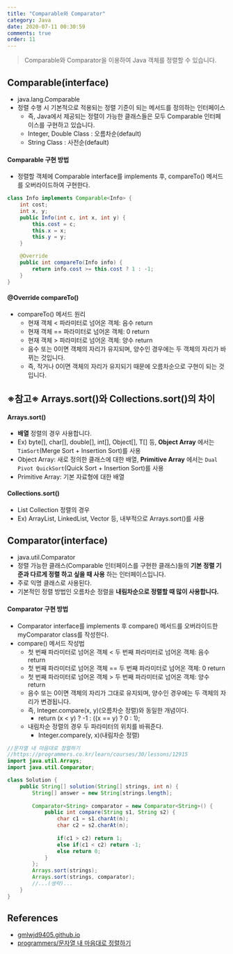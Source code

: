 ```yaml
---
title: "Comparable와 Comparator"
category: Java
date: 2020-07-11 00:30:59
comments: true
order: 11
---
```



> Comparable와 Comparator을 이용하여 Java 객체를 정렬할 수 있습니다.

## Comparable(interface)
* java.lang.Comparable
* 정렬 수행 시 기본적으로 적용되는 정렬 기준이 되는 메서드를 정의하는 인터페이스
  + 즉, Java에서 제공되는 정렬이 가능한 클래스들은 모두 Comparable 인터페이스를 구현하고 있습니다.
  + Integer, Double Class : 오름차순(default)
  + String Class : 사전순(default)

#### Comparable 구현 방법
* 정렬할 객체에 Comparable interface를 implements 후, compareTo() 메서드를 오버라이드하여 구현한다.

```java
class Info implements Comparable<Info> {
    int cost;
    int x, y;
    public Info(int c, int x, int y) {
        this.cost = c;
        this.x = x;
        this.y = y;
    }

    @Override
    public int compareTo(Info info) {
        return info.cost >= this.cost ? 1 : -1;
    }
}
```

#### @Override compareTo()
* compareTo() 메서드 원리
  + 현재 객체 < 파라미터로 넘어온 객체: 음수 return
  + 현재 객체 == 파라미터로 넘어온 객체: 0 return
  + 현재 객체 > 파라미터로 넘어온 객체: 양수 return
  + 음수 또는 0이면 객체의 자리가 유지되며, 양수인 경우에는 두 객체의 자리가 바뀌는 것입니다.
  + 즉, 작거나 0이면 객체의 자리가 유지되기 때문에 오름차순으로 구현이 되는 것입니다.


## ※참고※ Arrays.sort()와 Collections.sort()의 차이
#### Arrays.sort()
* __배열__ 정렬의 경우 사용합니다.
* Ex) byte[], char[], double[], int[], Object[], T[] 등, __Object Array__ 에서는 `TimSort`(Merge Sort + Insertion Sort)를 사용
* Object Array: 새로 정의한 클래스에 대한 배열, __Primitive Array__ 에서는 `Dual Pivot QuickSort`(Quick Sort + Insertion Sort)를 사용
* Primitive Array: 기본 자료형에 대한 배열

#### Collections.sort()
* List Collection 정렬의 경우
* Ex) ArrayList, LinkedList, Vector 등, 내부적으로 Arrays.sort()를 사용

## Comparator(interface)
* java.util.Comparator
* 정렬 가능한 클래스(Comparable 인터페이스를 구현한 클래스)들의 __기본 정렬 기준과 다르게 정렬 하고 싶을 때 사용__ 하는 인터페이스입니다.
* 주로 익명 클래스로 사용된다.
* 기본적인 정렬 방법인 오름차순 정렬을 __내림차순으로 정렬할 때 많이 사용합니다.__

#### Comparator 구현 방법
* Comparator interface를 implements 후 compare() 메서드를 오버라이드한 myComparator class를 작성한다.
* compare() 메서드 작성법
  + 첫 번째 파라미터로 넘어온 객체 < 두 번째 파라미터로 넘어온 객체: 음수 return
  + 첫 번째 파라미터로 넘어온 객체 == 두 번째 파라미터로 넘어온 객체: 0 return
  + 첫 번째 파라미터로 넘어온 객체 > 두 번째 파라미터로 넘어온 객체: 양수 return
  + 음수 또는 0이면 객체의 자리가 그대로 유지되며, 양수인 경우에는 두 객체의 자리가 변경됩니다.
  + 즉, Integer.compare(x, y)(오름차순 정렬)와 동일한 개념이다.
    - return (x < y) ? -1 : ((x == y) ? 0 : 1);
  + 내림차순 정렬의 경우 두 파라미터의 위치를 바꿔준다.
    - Integer.compare(y, x)(내림차순 정렬)

```java
//문자열 내 마음대로 정렬하기
//https://programmers.co.kr/learn/courses/30/lessons/12915
import java.util.Arrays;
import java.util.Comparator;

class Solution {
    public String[] solution(String[] strings, int n) {
        String[] answer = new String[strings.length];
        
        Comparator<String> comparator = new Comparator<String>() {
            public int compare(String s1, String s2) {
                char c1 = s1.charAt(n);
                char c2 = s2.charAt(n);
               
                if(c1 > c2) return 1;
                else if(c1 < c2) return -1;
                else return 0;
            }
        };
        Arrays.sort(strings);
        Arrays.sort(strings, comparator);
        //...(생략)...
    }
}
```

## References
* [gmlwjd9405.github.io](https://gmlwjd9405.github.io/2018/09/06/java-comparable-and-comparator.html)
* [programmers/문자열 내 마음대로 정렬하기](https://programmers.co.kr/learn/courses/30/lessons/12915)